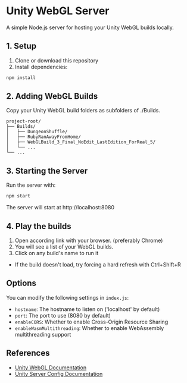 # Unity WebGL Server

A simple Node.js server for hosting your Unity WebGL builds locally.

## 1. Setup

1. Clone or download this repository
2. Install dependencies:

```bash
npm install
```

## 2. Adding WebGL Builds

Copy your Unity WebGL build folders as subfolders of ./Builds.

```
project-root/
├── Builds/
│   ├── DungeonShuffle/
│   ├── RubyRanAwayFromHome/
│   ├── WebGLBuild_3_Final_NoEdit_LastEdition_ForReal_5/
│   └── ...
└── ...
```

## 3. Starting the Server

Run the server with:

```bash
npm start
```

The server will start at http://localhost:8080

## 4. Play the builds

1. Open according link with your browser. (preferably Chrome)
2. You will see a list of your WebGL builds.
3. Click on any build's name to run it

- If the build doesn't load, try forcing a hard refresh with Ctrl+Shift+R

## Options

You can modify the following settings in `index.js`:

- `hostname`: The hostname to listen on ('localhost' by default)
- `port`: The port to use (8080 by default)
- `enableCORS`: Whether to enable Cross-Origin Resource Sharing
- `enableWasmMultithreading`: Whether to enable WebAssembly multithreading support

## References
- [Unity WebGL Documentation](https://docs.unity3d.com/Manual/webgl-building.html)
- [Unity Server Config Documentation](https://docs.unity3d.com/6000.0/Documentation/Manual/webgl-server-configuration-code-samples.html)
